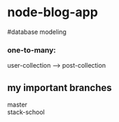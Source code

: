 # node-blog-app

#database modeling 
  <h3>one-to-many:</h3>
      user-collection --> post-collection
      
 ## my important branches
  master<br>
  stack-school
